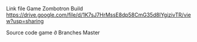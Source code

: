 Link file Game Zombotron Build
https://drive.google.com/file/d/1K7sJ7HrMssE8dp58CmG35d8IYgizivTR/view?usp=sharing

Source code game ở Branches Master
